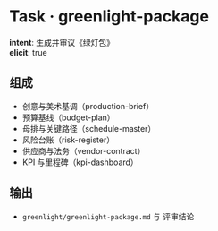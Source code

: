 # Task · greenlight-package

**intent**: 生成并审议《绿灯包》  
**elicit**: true

## 组成

- 创意与美术基调（production-brief）
- 预算基线（budget-plan）
- 母排与关键路径（schedule-master）
- 风险台账（risk-register）
- 供应商与法务（vendor-contract）
- KPI 与里程碑（kpi-dashboard）

## 输出

- `greenlight/greenlight-package.md` 与 评审结论
